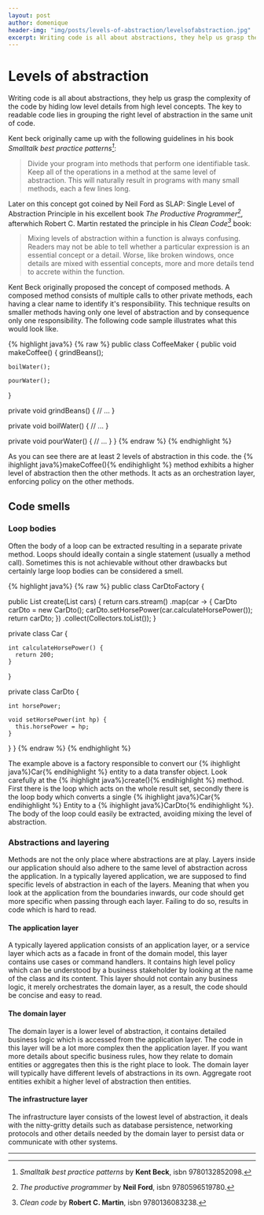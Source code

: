 ```yaml
---
layout: post
author: domenique
header-img: "img/posts/levels-of-abstraction/levelsofabstraction.jpg"
excerpt: Writing code is all about abstractions, they help us grasp the complexity of the code by hiding low level details from high level concepts. The key to readable code lies in grouping the right level of abstraction in the same unit of code.
---
```

# Levels of abstraction
Writing code is all about abstractions, they help us grasp the complexity
of the code by hiding low level details from high level concepts.
The key to readable code lies in grouping the right level of abstraction in the same unit of code.

Kent beck originally came up with the following guidelines in his book *Smalltalk best practice patterns[^1]*:
>Divide your program into methods that perform one identifiable task. Keep all of the operations in a method
at the same level of abstraction. This will naturally result in programs with many small methods, each a few lines long.

Later on this concept got coined by Neil Ford as SLAP: Single Level of Abstraction Principle in his excellent book *The Productive Programmer[^2]*,
afterwhich Robert C. Martin restated the principle in his *Clean Code[^3]* book:
>Mixing levels of abstraction within a function is always confusing.
Readers may not be able to tell whether a particular expression is an essential concept
or a detail. Worse, like broken windows, once details are mixed with essential concepts, more and more details tend to accrete within the function.

Kent Beck originally proposed the concept of composed methods. A composed method consists
of multiple calls to other private methods, each having a clear name to identify it's responsibility.
This technique results on smaller methods having only one level of abstraction and by consequence only one responsibility.
The following code sample illustrates what this would look like.

{% highlight java%}
{% raw %}
public class CoffeeMaker {
  public void makeCoffee() {
    grindBeans();

    boilWater();

    pourWater();
  }

  private void grindBeans() {
    // ...
  }

  private void boilWater() {
    // ...
  }

  private void pourWater() {
    // ...
  }
}
{% endraw %}
{% endhighlight %}

As you can see there are at least 2 levels of abstraction in this code. the {% ihighlight java%}makeCoffee(){% endihighlight %} method exhibits
a higher level of abstraction then the other methods. It acts as an orchestration layer, enforcing policy on the other methods.

## Code smells

### Loop bodies
Often the body of a loop can be extracted resulting in a separate private method. Loops should ideally contain
a single statement (usually a method call). Sometimes this is not achievable without other drawbacks but certainly
large loop bodies can be considered a smell.

{% highlight java%}
{% raw %}
public class CarDtoFactory {

  public List<CarDto> create(List<Car> cars) {
    return cars.stream()
        .map(car -> {
          CarDto carDto = new CarDto();
          carDto.setHorsePower(car.calculateHorsePower());
          return carDto;
        })
        .collect(Collectors.toList());
  }

  private class Car {

    int calculateHorsePower() {
      return 200;
    }
  }

  private class CarDto {

    int horsePower;

    void setHorsePower(int hp) {
      this.horsePower = hp;
    }

  }
}
{% endraw %}
{% endhighlight %}

The example above is a factory responsible to convert our {% ihighlight java%}Car{% endihighlight %} entity to a data transfer object.
Look carefully at the {% ihighlight java%}create(){% endihighlight %} method. First there is the loop which acts on the whole result set,
secondly there is the loop body which converts a single {% ihighlight java%}Car{% endihighlight %} Entity to a {% ihighlight java%}CarDto{% endihighlight %}. The body of the
loop could easily be extracted, avoiding mixing the level of abstraction.

### Abstractions and layering
Methods are not the only place where abstractions are at play. Layers inside our
application should also adhere to the same level of abstraction across the application.
In a typically layered application, we are supposed to find specific levels of abstraction
in each of the layers. Meaning that when you look at the application from the boundaries inwards,
our code should get more specific when passing through each layer. Failing to do so, results in code which is hard to read.

#### The application layer
A typically layered application consists of an application layer, or a service layer which acts as a facade
in front of the domain model, this layer contains use cases or command handlers. It contains high level
policy which can be understood by a business stakeholder by looking at the name of the class and its content.
This layer should not contain any business logic, it merely orchestrates the domain layer, as a result,
the code should be concise and easy to read.

#### The domain layer
The domain layer is a lower level of abstraction, it contains detailed business logic which is accessed from the application layer.
The code in this layer will be a lot more complex then the application layer. If you want more details about specific business rules,
how they relate to domain entities or aggregates then this is the right place to look. The domain layer will typically have different
levels of abstractions in its own. Aggregate root entities exhibit a higher level of abstraction then entities.

#### The infrastructure layer
The infrastructure layer consists of the lowest level of abstraction, it deals with the nitty-gritty details
such as database persistence, networking protocols and other details needed by the domain layer to persist
data or communicate with other systems.

***

[^1]: *Smalltalk best practice patterns* by **Kent Beck**, isbn 9780132852098.
[^2]: *The productive programmer* by **Neil Ford**, isbn 9780596519780.
[^3]: *Clean code* by **Robert C. Martin**, isbn 9780136083238.
